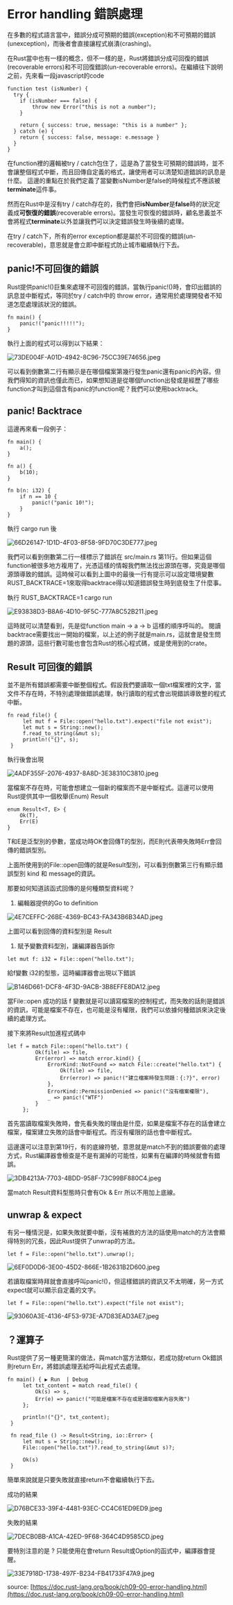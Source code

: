 # Error handling 錯誤處理

在多數的程式語言當中，錯誤分成可預期的錯誤(exception)和不可預期的錯誤(unexception)，而後者會直接讓程式崩潰(crashing)。

在Rust當中也有一樣的概念，但不一樣的是，Rust將錯誤分成可回復的錯誤(recoverable errors)和不可回復錯誤(un-recoverable errors)。在繼續往下說明之前，先來看一段javascript的code

```
function test (isNumber) {
  try {
    if (isNumber === false) {
    	throw new Error("this is not a number");		
    }
    
    return { success: true, message: "this is a number" };
  } catch (e) {
    return { success: false, message: e.message }
  }
}
```

在function裡的邏輯被try / catch包住了，這是為了當發生可預期的錯誤時，並不會讓整個程式中斷，而且回傳自定義的格式，讓使用者可以清楚知道錯誤的訊息是什麼。
這邊的重點在於我們定義了當變數isNumber是false的時候程式不應該被**terminate**這件事。

然而在Rust中是沒有try / catch存在的，我們會把**isNumber**是**false**時的狀況定義成**可恢復的錯誤**(recoverable errors)。當發生可恢復的錯誤時，顧名思義並不會將程式**terminate**以外並讓我們可以決定錯誤發生時後續的處理。

在try / catch下，所有的error exception都是屬於不可回復的錯誤(un-recoverable)，意思就是會立即中斷程式防止城市繼續執行下去。

## panic!不可回復的錯誤

Rust提供panic!()巨集來處理不可回復的錯誤，當執行panic!()時，會印出錯誤的訊息並中斷程式，等同於try / catch中的 throw error，通常用於處理開發者不知道怎麼處理該狀況的錯誤。

```
fn main() {
    panic!("panic!!!!!");
}
```

執行上面的程式可以得到以下結果：

![73DE004F-A01D-4942-8C96-75CC39E74656.jpeg](./images/error_handling/73DE004F-A01D-4942-8C96-75CC39E74656.jpeg)

可以看到倒數第二行有顯示是在哪個檔案第幾行發生panic還有panic的內容。但我們得知的資訊也僅此而已，如果想知道是從哪個function出發或是經歷了哪些function才叫到這個含有panic的function呢？我們可以使用backtrack。

## panic! Backtrace

這邊再來看一段例子：

```
fn main() {
    a();
}

fn a() {
    b(10);
}

fn b(n: i32) {
    if n == 10 {
        panic!("panic 10!");
    }
}
```

執行 cargo run 後

![66D26147-1D1D-4F03-8F58-9FD70C3DE777.jpeg](./images/error_handling/66D26147-1D1D-4F03-8F58-9FD70C3DE777.jpeg)

我們可以看到倒數第二行一樣標示了錯誤在 src/main.rs 第11行。但如果這個function被很多地方複用了，光憑這樣的情報我們無法找出源頭在哪，究竟是哪個源頭導致的錯誤。這時候可以看到上圖中的最後一行有提示可以設定環境變數 RUST_BACKTRACE=1來取得backtrace得以知道錯誤發生時到底發生了什麼事。

執行 RUST_BACKTRACE=1 cargo run

![E93838D3-B8A6-4D10-9F5C-777A8C52B211.jpeg](./images/error_handling/E93838D3-B8A6-4D10-9F5C-777A8C52B211.jpeg)

這時就可以清楚看到，先是從function main → a → b 這樣的順序呼叫的。
閱讀backtrace需要找出一開始的檔案，以上述的例子就是main.rs，這就會是發生問題的源頭，這些行數可能也會包含Rust的核心程式碼，或是使用到的crate。

## Result 可回復的錯誤

並不是所有錯誤都需要中斷整個程式。假設我們要讀取一個txt檔案裡的文字，當文件不存在時，不特別處理做錯誤處理，執行讀取的程式會出現錯誤導致整的程式中斷。

```
fn read_file() {                                                                                     
     let mut f = File::open("hello.txt").expect("file not exist");                                    
     let mut s = String::new();                                                                       
     f.read_to_string(&mut s);                                                                        
     println!("{}", s);                                                                               
 }
```

執行後會出現

![4ADF355F-2076-4937-8A8D-3E38310C3810.jpeg](./images/error_handling/4ADF355F-2076-4937-8A8D-3E38310C3810.jpeg)

當檔案不存在時，可能會想建立一個新的檔案而不是中斷程式。這邊可以使用Rust提供其中一個枚舉(Enum) Result

```
enum Result<T, E> {
    Ok(T),
    Err(E)
}
```

T和E是泛型別的參數，當成功時OK會回傳T的型別，而E則代表帶失敗時Err會回傳的錯誤型別。

上面所使用到的File::open回傳的就是Result型別，可以看到倒數第三行有顯示錯誤型別 kind 和 message的資訊。

那要如何知道該函式回傳的是何種類型資料呢？

1. 編輯器提供的Go to definition

![4E7CEFFC-26BE-4369-BC43-FA343B6B34AD.jpeg](./images/error_handling/4E7CEFFC-26BE-4369-BC43-FA343B6B34AD.jpeg)

上圖可以看到回傳的資料型別是 Result<File>

1. 賦予變數資料型別，讓編譯器告訴你

```
let mut f: i32 = File::open("hello.txt");
```

給f變數 i32的型態，這時編譯器會出現以下錯誤

![B146D661-DCF8-4F3D-9ACB-3B8EFFE8DA12.jpeg](./images/error_handling/B146D661-DCF8-4F3D-9ACB-3B8EFFE8DA12.jpeg)

當File::open 成功的話 f 變數就是可以讀寫檔案的控制程式，而失敗的話則是錯誤的資訊，可能是檔案不存在，也可能是沒有權限，我們可以依據何種錯誤來決定後續的處理方式。

接下來將Result加進程式碼中

```
let f = match File::open("hello.txt") {                            
         Ok(file) => file,                                                                            
         Err(error) => match error.kind() {                                                           
             ErrorKind::NotFound => match File::create("hello.txt") {                                 
                 Ok(file) => file,                                                                    
                 Err(error) => panic!("建立檔案時發生問題：{:?}", error)                              
             },                                                                                       
             ErrorKind::PermissionDenied => panic!("沒有檔案權限"),                                   
             _ => panic!("WTF")                                                                       
         }                                                                                            
     };
```

首先當讀取檔案失敗時，會先看失敗的理由是什麼，如果是檔案不存在的話會建立檔案，檔案建立失敗的話會中斷程式。而沒有權限的話也會中斷程式。

這邊還可以注意到第19行，有的底線符號，意思就是match不到的錯誤要做的處理方式，Rust編譯器會檢查是不是有漏掉的可能性，如果有在編譯的時候就會有錯誤。

![3DB4213A-7703-4BDD-958F-73C99BF880C4.jpeg](./images/error_handling/3DB4213A-7703-4BDD-958F-73C99BF880C4.jpeg)

當match Result資料型態時只會有Ok & Err 所以不用加上底線。

## unwrap & expect

有另一種情況是，如果失敗就要中斷，沒有補救的方法的話使用match的方法會顯得特別的冗長，因此Rust提供了unwrap的方法。

```
let f = File::open("hello.txt").unwrap();
```

![6EF0D0D6-3E00-45D2-866E-1B2631B2D600.jpeg](./images/error_handling/6EF0D0D6-3E00-45D2-866E-1B2631B2D600.jpeg)

若讀取檔案時拜就會直接呼叫panic!()，但這樣錯誤的資訊又不太明確，另一方式expect就可以顯示自定義的文字。

```
let f = File::open("hello.txt").expect("file not exist");
```

![93060A3E-4136-4F53-973E-A7D83EAD3AE7.jpeg](./images/error_handling/93060A3E-4136-4F53-973E-A7D83EAD3AE7.jpeg)

## ？運算子

Rust提供了另一種更簡潔的做法，與match當方法類似，若成功就return Ok錯誤則return Err，將錯誤處理丟給呼叫此程式去處理。

```
fn main() { ▶︎ Run  | Debug                                                                           
     let txt_content = match read_file() {                                                                 
         Ok(s) => s,                                                                                  
         Err(e) => panic!("可能是檔案不存在或是讀取檔案內容失敗")                                     
     };                                                                                               
                                                                                                      
     println!("{}", txt_content);                                                                          
 }                                                                                                    
                                                                                                      
 fn read_file () -> Result<String, io::Error> {                                                       
     let mut s = String::new();                                                                       
     File::open("hello.txt")?.read_to_string(&mut s)?;                                                
                                                                                                      
     Ok(s)                                                                                            
 }
```

簡單來說就是只要失敗就直接return不會繼續執行下去。

成功的結果

![D76BCE33-39F4-4481-93EC-CC4C61ED9ED9.jpeg](./images/error_handling/D76BCE33-39F4-4481-93EC-CC4C61ED9ED9.jpeg)

失敗的結果

![7DECB0BB-A1CA-42ED-9F68-364C4D9585CD.jpeg](./images/error_handling/7DECB0BB-A1CA-42ED-9F68-364C4D9585CD.jpeg)

要特別注意的是 ? 只能使用在會return Result或Option的函式中，編譯器會提醒。

![33E7918D-1738-497F-B234-FB41733F47A9.jpeg](./images/error_handling/33E7918D-1738-497F-B234-FB41733F47A9.jpeg)

source: [https://doc.rust-lang.org/book/ch09-00-error-handling.html](https://doc.rust-lang.org/book/ch09-00-error-handling.html)
